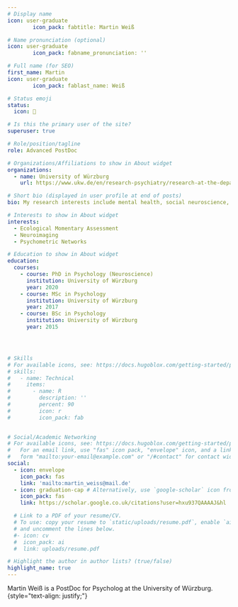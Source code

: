 ```yaml
---
# Display name
icon: user-graduate
        icon_pack: fabtitle: Martin Weiß

# Name pronunciation (optional)
icon: user-graduate
        icon_pack: fabname_pronunciation: ''

# Full name (for SEO)
first_name: Martin
icon: user-graduate
        icon_pack: fablast_name: Weiß

# Status emoji
status:
  icon: 🧠

# Is this the primary user of the site?
superuser: true

# Role/position/tagline
role: Advanced PostDoc

# Organizations/Affiliations to show in About widget
organizations:
  - name: University of Würzburg
    url: https://www.ukw.de/en/research-psychiatry/research-at-the-department-of-psychiatry/core-areas-of-research/translational-social-neuroscience/martin-weiss/

# Short bio (displayed in user profile at end of posts)
bio: My research interests include mental health, social neuroscience, environmental psychology and interindividual differences in social interactions.

# Interests to show in About widget
interests:
  - Ecological Momentary Assessment
  - Neuroimaging
  - Psychometric Networks

# Education to show in About widget
education:
  courses:
    - course: PhD in Psychology (Neuroscience)
      institution: University of Würzburg
      year: 2020
    - course: MSc in Psychology
      institution: University of Würzburg
      year: 2017
    - course: BSc in Psychology
      institution: University of Würzburg
      year: 2015




# Skills
# For available icons, see: https://docs.hugoblox.com/getting-started/page-builder/#icons
# skills:
#   - name: Technical
#     items:
#       - name: R
#         description: ''
#         percent: 90
#         icon: r
#         icon_pack: fab
        

# Social/Academic Networking
# For available icons, see: https://docs.hugoblox.com/getting-started/page-builder/#icons
#   For an email link, use "fas" icon pack, "envelope" icon, and a link in the
#   form "mailto:your-email@example.com" or "/#contact" for contact widget.
social:
  - icon: envelope
    icon_pack: fas
    link: 'mailto:martin_weiss@mail.de'
  - icon: graduation-cap # Alternatively, use `google-scholar` icon from `ai` icon pack
    icon_pack: fas
    link: https://scholar.google.co.uk/citations?user=hxu937QAAAAJ&hl

  # Link to a PDF of your resume/CV.
  # To use: copy your resume to `static/uploads/resume.pdf`, enable `ai` icons in `params.yaml`,
  # and uncomment the lines below.
  #- icon: cv
  #  icon_pack: ai
  #  link: uploads/resume.pdf

# Highlight the author in author lists? (true/false)
highlight_name: true
---
```


Martin Weiß is a PostDoc for Psycholog at the University of Würzburg.
{style="text-align: justify;"}
